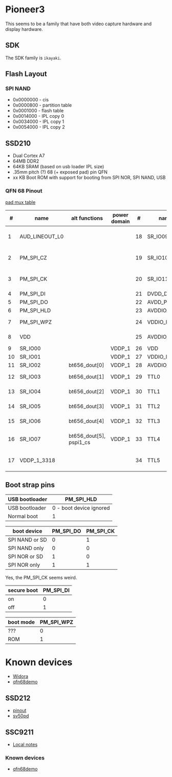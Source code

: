 # Pioneer3

This seems to be a family that have both video capture hardware and display hardware.

## SDK

The SDK family is `ikayaki`.

## Flash Layout

### SPI NAND

- 0x0000000 - cis
- 0x0000800 - partition table
- 0x0001000 - flash table
- 0x0014000 - IPL copy 0
- 0x0034000 - IPL copy 1
- 0x0054000 - IPL copy 2

## SSD210

- Dual Cortex A7
- 64MB DDR2
- 64KB SRAM (based on usb loader IPL size)
- .35mm pitch (?) 68 (+ exposed pad) pin QFN
- xx KB Boot ROM with support for booting from SPI NOR, SPI NAND, USB 

### QFN 68 Pinout

[pad mux table](https://github.com/linux-chenxing/linux-ssc325/blob/e53dccbcd926a883a2859695a6b8839e12daf321/drivers/sstar/gpio/pioneer3/mhal_pinmux.c#L441)

| #  | name           | alt functions           | power domain | #  | name        | alt functions                                | power domain | #  | name        | alt functions                              | power domain | #  | name        | alt functions | power domain |
|----|----------------|-------------------------|--------------|----|-------------|----------------------------------------------|--------------|----|-------------|--------------------------------------------|--------------|----|-------------|---------------|--------------|
| 1  | AUD_LINEOUT_L0 |                         |              | 18 | SR_IO09     | bt656_dout[6] </br> pspi1_clk                | VDDP_1       | 35 | TTL6        | ttl_dout[13]</br>ttl_dout[8]</br>spi0_mosi | VDDP_2       | 52 | VDD         |               |              |
| 2  | PM_SPI_CZ      |                         |              | 19 | SR_IO10     | bt656_dout[7]</br>pspi1_mosi</br>ttl_dout[0] | VDDP_1       | 36 | TTL7        | ttl_dout[12]</br>ttl_dout[9]</br>spi0_miso | VDDP_2       | 53 | USB2_DP     |               |              |
| 3  | PM_SPI_CK      |                         |              | 20 | SR_IO11     | bt656_ck</br>pspi1_miso</br>ttl_dout[1]      | VDDP_1       | 37 | TTL8        | uart1_tx                                   | VDDP_2       | 54 | USB2_DM     |               |              |
| 4  | PM_SPI_DI      |                         |              | 21 | DVDD_DDR_RX |                                              |              | 38 | GND_EFUSE?  |                                            |              | 55 | AVDD3P3_USB |               |              |
| 5  | PM_SPI_DO      |                         |              | 22 | AVDD_PLL    |                                              |              | 39 | TTL11       | uart1_rx                                   | VDDP_2       | 56 | VDD         |               |              |
| 6  | PM_SPI_HLD     |                         |              | 23 | AVDDIO_DRAM |                                              |              | 40 | VDDP_2_3318 |                                            |              | 57 | RESET       |               |              |
| 7  | PM_SPI_WPZ     |                         |              | 24 | VDDIO_DATA  |                                              |              | 41 | TTL12       | eth0_mdio, uart2_tx                        | VDDP_2       | 58 | PM_UART_TX  |               |              |
| 8  | VDD            |                         |              | 25 | AVDDIO_DRAM |                                              |              | 42 | TTL13       | eth0_mdc, uart2_rx                         | VDDP_2       | 59 | PM_UART_RX  |               |              |
| 9  | SR_IO00        |                         | VDDP_1       | 26 | VDD         |                                              |              | 43 | TTL14       | eth0_txd1                                  | VDDP_2       | 60 | SAR_GPIO2   |               |              |
| 10 | SR_IO01        |                         | VDDP_1       | 27 | VDDIO_MCLK  |                                              |              | 44 | TTL15       | eth0_txd0                                  | VDDP_2       | 61 | SAR_GPIO1   |               |              |
| 11 | SR_IO02        | bt656_dout[0]           | VDDP_1       | 28 | AVDDIO_DRAM |                                              |              | 45 | TTL16       | eth0_tx_en                                 | VDDP_2       | 62 | SAR_GPIO0   |               |              |
| 12 | SR_IO03        | bt656_dout[1]           | VDDP_1       | 29 | TTL0        | ttl_de</br>ttl_dout[2]                       | VDDP_2       | 46 | TTL17       | eth0_tx_clk                                | VDDP_2       | 63 | AVDD_XTAL   |               |              |
| 13 | SR_IO04        | bt656_dout[2]           | VDDP_1       | 30 | TTL1        | ttl_vsync</br>ttl_dout[3]                    | VDDP_2       | 47 | TTL18       | i2c0_scl, eth0_col                         | VDDP_2       | 64 | XTAL_IN     |               |              |
| 14 | SR_IO05        | bt656_dout[3]           | VDDP_1       | 31 | TTL2        | ttl_hsync</br>ttl_dout[4]                    | VDDP_2       | 48 | TTL19       | i2c0_sda, eth0_rxd0                        | VDDP_2       | 65 | XTAL_OUT    |               |              |
| 15 | SR_IO06        | bt656_dout[4]           | VDDP_1       | 32 | TTL3        | ttl_ck</br>ttl_dout[5]                       | VDDP_2       | 49 | TTL20       | i2c1_scl0, eth0_rxd1                       | VDDP_2       | 66 | AVDD_AUD    |               |              |
| 16 | SR_IO07        | bt656_dout[5], pspi1_cs | VDDP_1       | 33 | TTL4        | ttl_dout[15]</br>ttl_dout[6]</br>spi0_cz     | VDDP_2       | 50 | TTL21       | i2c1_sda0                                  | VDDP_2       | 67 | AUD_VAG     |               |              |
| 17 | VDDP_1_3318    |                         |              | 34 | TTL5        | ttl_dout[14]</br>ttl_dout[7]</br>spi0_ck     | VDDP_2       | 51 | VDD         |                                            |              | 68 | AUD_VRM_DAC |               |              |

## Boot strap pins

| USB bootloader        | PM_SPI_HLD              |
|-----------------------|-------------------------|
| USB bootloader        | 0 - boot device ignored |
| Normal boot           | 1                       |

| boot device           | PM_SPI_DO               | PM_SPI_CK |
|-----------------------|-------------------------|-----------|
| SPI NAND or SD        | 0                       | 1         |
| SPI NAND only         | 0                       | 0         |
| SPI NOR or SD         | 1                       | 0         |
| SPI NOR only          | 1                       | 1         |

Yes, the PM_SPI_CK seems weird.

| secure boot           | PM_SPI_DI               |
|-----------------------|-------------------------|
| on                    | 0                       |
| off                   | 1                       |

| boot mode             | PM_SPI_WPZ              |
|-----------------------|-------------------------|
| ???                   | 0                       |
| ROM                   | 1                       |

# Known devices

- [Widora](https://sns.widora.io/topic/767/ssd210-demo%E6%9D%BF-%E4%B8%8B%E4%B8%80%E6%AD%A5%E5%87%86%E5%A4%87%E7%82%B9%E5%B1%8F)
- [qfn68demo](qfn68demo)

## SSD212

- [pinout](SSD212_pinout.png)
- [sv50pd](sv50pd)

## SSC9211

- [Local notes](ssc9211.md)

### Known devices

- [qfn68demo](qfn68demo)
